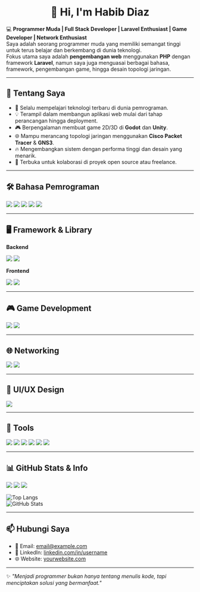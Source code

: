 <h1 align="center">👋 Hi, I'm Habib Diaz</h1>

💻 **Programmer Muda | Full Stack Developer | Laravel Enthusiast | Game Developer | Network Enthusiast**  
Saya adalah seorang programmer muda yang memiliki semangat tinggi untuk terus belajar dan berkembang di dunia teknologi.  
Fokus utama saya adalah **pengembangan web** menggunakan **PHP** dengan framework **Laravel**, namun saya juga menguasai berbagai bahasa, framework, pengembangan game, hingga desain topologi jaringan.

---

## 🚀 Tentang Saya
- 🌱 Selalu mempelajari teknologi terbaru di dunia pemrograman.
- 💡 Terampil dalam membangun aplikasi web mulai dari tahap perancangan hingga deployment.
- 🎮 Berpengalaman membuat game 2D/3D di **Godot** dan **Unity**.
- 🌐 Mampu merancang topologi jaringan menggunakan **Cisco Packet Tracer** & **GNS3**.
- 🔥 Mengembangkan sistem dengan performa tinggi dan desain yang menarik.
- 🤝 Terbuka untuk kolaborasi di proyek open source atau freelance.

---

## 🛠 Bahasa Pemrograman
<p>
  <img src="https://img.shields.io/badge/PHP-777BB4?style=flat&logo=php&logoColor=white"/>
  <img src="https://img.shields.io/badge/JavaScript-F7DF1E?style=flat&logo=javascript&logoColor=black"/>
  <img src="https://img.shields.io/badge/Node.js-339933?style=flat&logo=nodedotjs&logoColor=white"/>
  <img src="https://img.shields.io/badge/HTML5-E34F26?style=flat&logo=html5&logoColor=white"/>
  <img src="https://img.shields.io/badge/CSS3-1572B6?style=flat&logo=css3&logoColor=white"/>
</p>

---

## 🖥 Framework & Library
**Backend**
<p>
  <img src="https://img.shields.io/badge/Laravel-FF2D20?style=flat&logo=laravel&logoColor=white"/>
  <img src="https://img.shields.io/badge/Express.js-000000?style=flat&logo=express&logoColor=white"/>
</p>

**Frontend**
<p>
  <img src="https://img.shields.io/badge/React-61DAFB?style=flat&logo=react&logoColor=black"/>
  <img src="https://img.shields.io/badge/TailwindCSS-38B2AC?style=flat&logo=tailwindcss&logoColor=white"/>
</p>

---

## 🎮 Game Development
<p>
  <img src="https://img.shields.io/badge/Godot-478CBF?style=flat&logo=godot-engine&logoColor=white"/>
  <img src="https://img.shields.io/badge/Unity-000000?style=flat&logo=unity&logoColor=white"/>
</p>

---

## 🌐 Networking
<p>
  <img src="https://img.shields.io/badge/Cisco%20Packet%20Tracer-1BA0D7?style=flat&logo=cisco&logoColor=white"/>
  <img src="https://img.shields.io/badge/GNS3-FF6C37?style=flat&logo=gns3&logoColor=white"/>
</p>

---

## 🎨 UI/UX Design
<p>
  <img src="https://img.shields.io/badge/Figma-F24E1E?style=flat&logo=figma&logoColor=white"/>
</p>

---

## 🧰 Tools
<p>
  <img src="https://img.shields.io/badge/Postman-FF6C37?style=flat&logo=postman&logoColor=white"/>
  <img src="https://img.shields.io/badge/GitHub-181717?style=flat&logo=github&logoColor=white"/>
  <img src="https://img.shields.io/badge/Git%20Bash-F05032?style=flat&logo=git&logoColor=white"/>
  <img src="https://img.shields.io/badge/MariaDB-003545?style=flat&logo=mariadb&logoColor=white"/>
  <img src="https://img.shields.io/badge/phpMyAdmin-6C78AF?style=flat&logo=phpmyadmin&logoColor=white"/>
  <img src="https://img.shields.io/badge/cPanel-FF6C2C?style=flat&logo=cpanel&logoColor=white"/>
</p>

---

## 📊 GitHub Stats & Info
<p>
  <img src="https://komarev.com/ghpvc/?username=yourusername&style=flat&label=Profile+Views"/>
  <img src="https://img.shields.io/github/followers/yourusername?style=flat&logo=github"/>
  <img src="https://img.shields.io/github/stars/yourusername?style=flat&logo=github"/>
</p>

![Top Langs](https://github-readme-stats.vercel.app/api/top-langs/?username=yourusername&layout=compact&theme=radical)  
![GitHub Stats](https://github-readme-stats.vercel.app/api?username=yourusername&show_icons=true&theme=radical)

---

## 📫 Hubungi Saya
- 📧 Email: [email@example.com](mailto:email@example.com)
- 💼 LinkedIn: [linkedin.com/in/username](https://linkedin.com/in/username)
- 🌐 Website: [yourwebsite.com](https://yourwebsite.com)

---

✨ _"Menjadi programmer bukan hanya tentang menulis kode, tapi menciptakan solusi yang bermanfaat."_
